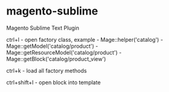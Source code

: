 magento-sublime
===============

Magento Sublime Text Plugin


ctrl+l - open factory class, example 
            - Mage::helper('catalog')
    				- Mage::getModel('catalog/product')
		    		- Mage::getResourceModel('catalog/product')
				    - Mage::getBlock('catalog/product_view')
				    
ctrl+k - load all factory methods

ctrl+shift+l - open block into template
